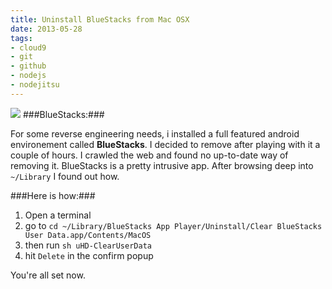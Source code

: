 ```yaml
---
title: Uninstall BlueStacks from Mac OSX
date: 2013-05-28
tags:
- cloud9
- git
- github
- nodejs
- nodejitsu
---
```


<img class="thumbnail pull-left" src="/images/post/2013-05-28-uninstall-bluestacks-from-your-mac/bluestacks-uninstall.png" />
###BlueStacks:###

For some reverse engineering needs, i installed a full featured android environement called **BlueStacks**. I decided to remove after playing with it a couple of hours. I crawled the web and found no up-to-date way of removing it. BlueStacks is a pretty intrusive app.
After browsing deep into `~/Library` I found out how.






###Here is how:###

1. Open a terminal 
2. go to `cd ~/Library/BlueStacks App Player/Uninstall/Clear BlueStacks User Data.app/Contents/MacOS`
3. then run `sh uHD-ClearUserData`
4. hit `Delete` in the confirm popup

You're all set now.